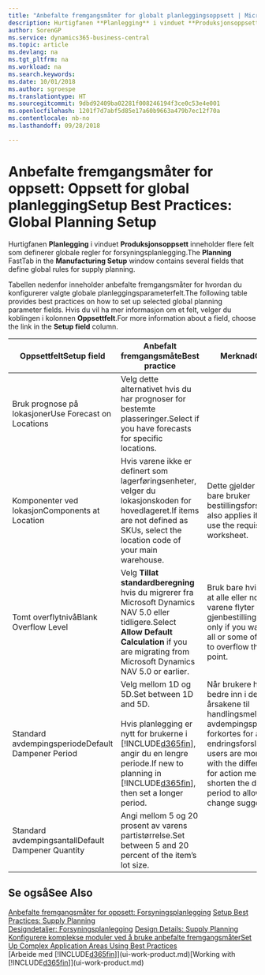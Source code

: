```yaml
---
title: "Anbefalte fremgangsmåter for globalt planleggingsoppsett | Microsoft-dokumentasjon"
description: Hurtigfanen **Planlegging** i vinduet **Produksjonsoppsett** inneholder flere felt som definerer globale regler for forsyningsplanlegging.
author: SorenGP
ms.service: dynamics365-business-central
ms.topic: article
ms.devlang: na
ms.tgt_pltfrm: na
ms.workload: na
ms.search.keywords: 
ms.date: 10/01/2018
ms.author: sgroespe
ms.translationtype: HT
ms.sourcegitcommit: 9dbd92409ba02281f008246194f3ce0c53e4e001
ms.openlocfilehash: 1201f7d7abf5d85e17a60b9663a479b7ec12f70a
ms.contentlocale: nb-no
ms.lasthandoff: 09/28/2018

---
```

# <a name="setup-best-practices-global-planning-setup"></a><span data-ttu-id="e45a2-103">Anbefalte fremgangsmåter for oppsett: Oppsett for global planlegging</span><span class="sxs-lookup"><span data-stu-id="e45a2-103">Setup Best Practices: Global Planning Setup</span></span>
<span data-ttu-id="e45a2-104">Hurtigfanen **Planlegging** i vinduet **Produksjonsoppsett** inneholder flere felt som definerer globale regler for forsyningsplanlegging.</span><span class="sxs-lookup"><span data-stu-id="e45a2-104">The **Planning** FastTab in the **Manufacturing Setup** window contains several fields that define global rules for supply planning.</span></span>  

 <span data-ttu-id="e45a2-105">Tabellen nedenfor inneholder anbefalte fremgangsmåter for hvordan du konfigurerer valgte globale planleggingsparameterfelt.</span><span class="sxs-lookup"><span data-stu-id="e45a2-105">The following table provides best practices on how to set up selected global planning parameter fields.</span></span> <span data-ttu-id="e45a2-106">Hvis du vil ha mer informasjon om et felt, velger du koblingen i kolonnen **Oppsettfelt**.</span><span class="sxs-lookup"><span data-stu-id="e45a2-106">For more information about a field, choose the link in the **Setup field** column.</span></span>  

|<span data-ttu-id="e45a2-107">Oppsettfelt</span><span class="sxs-lookup"><span data-stu-id="e45a2-107">Setup field</span></span>|<span data-ttu-id="e45a2-108">Anbefalt fremgangsmåte</span><span class="sxs-lookup"><span data-stu-id="e45a2-108">Best practice</span></span>|<span data-ttu-id="e45a2-109">Merknad</span><span class="sxs-lookup"><span data-stu-id="e45a2-109">Comment</span></span>|  
|-----------------|-------------------|-------------|  
|<span data-ttu-id="e45a2-110">Bruk prognose på lokasjoner</span><span class="sxs-lookup"><span data-stu-id="e45a2-110">Use Forecast on Locations</span></span>|<span data-ttu-id="e45a2-111">Velg dette alternativet hvis du har prognoser for bestemte plasseringer.</span><span class="sxs-lookup"><span data-stu-id="e45a2-111">Select if you have forecasts for specific locations.</span></span>||  
|<span data-ttu-id="e45a2-112">Komponenter ved lokasjon</span><span class="sxs-lookup"><span data-stu-id="e45a2-112">Components at Location</span></span>|<span data-ttu-id="e45a2-113">Hvis varene ikke er definert som lagerføringsenheter, velger du lokasjonskoden for hovedlageret.</span><span class="sxs-lookup"><span data-stu-id="e45a2-113">If items are not defined as SKUs, select the location code of your main warehouse.</span></span>|<span data-ttu-id="e45a2-114">Dette gjelder også hvis du bare bruker bestillingsforslaget.</span><span class="sxs-lookup"><span data-stu-id="e45a2-114">This also applies if you only use the requisition worksheet.</span></span>|  
|<span data-ttu-id="e45a2-115">Tomt overflytnivå</span><span class="sxs-lookup"><span data-stu-id="e45a2-115">Blank Overflow Level</span></span>|<span data-ttu-id="e45a2-116">Velg **Tillat standardberegning** hvis du migrerer fra Microsoft Dynamics NAV 5.0 eller tidligere.</span><span class="sxs-lookup"><span data-stu-id="e45a2-116">Select **Allow Default Calculation** if you are migrating from Microsoft Dynamics NAV 5.0 or earlier.</span></span>|<span data-ttu-id="e45a2-117">Bruk bare hvis du vil tillate at alle eller noen av varene flyter over gjenbestillingspunktet.</span><span class="sxs-lookup"><span data-stu-id="e45a2-117">Use only if you want to allow all or some of your items to overflow the reorder point.</span></span>|  
|<span data-ttu-id="e45a2-118">Standard avdempingsperiode</span><span class="sxs-lookup"><span data-stu-id="e45a2-118">Default Dampener Period</span></span>|<span data-ttu-id="e45a2-119">Velg mellom 1D og 5D.</span><span class="sxs-lookup"><span data-stu-id="e45a2-119">Set between 1D and 5D.</span></span><br /><br /> <span data-ttu-id="e45a2-120">Hvis planlegging er nytt for brukerne i [!INCLUDE[d365fin](includes/d365fin_md.md)], angir du en lengre periode.</span><span class="sxs-lookup"><span data-stu-id="e45a2-120">If new to planning in [!INCLUDE[d365fin](includes/d365fin_md.md)], then set a longer period.</span></span>|<span data-ttu-id="e45a2-121">Når brukere har satt seg bedre inn i de forskjellige årsakene til handlingsmeldinger, kan avdempingsperioden forkortes for å tillate flere endringsforslag.</span><span class="sxs-lookup"><span data-stu-id="e45a2-121">When users are more familiar with the different reasons for action messages, then shorten the dampener period to allow more change suggestions.</span></span>|  
|<span data-ttu-id="e45a2-122">Standard avdempingsantall</span><span class="sxs-lookup"><span data-stu-id="e45a2-122">Default Dampener Quantity</span></span>|<span data-ttu-id="e45a2-123">Angi mellom 5 og 20 prosent av varens partistørrelse.</span><span class="sxs-lookup"><span data-stu-id="e45a2-123">Set between 5 and 20 percent of the item’s lot size.</span></span>||  

## <a name="see-also"></a><span data-ttu-id="e45a2-124">Se også</span><span class="sxs-lookup"><span data-stu-id="e45a2-124">See Also</span></span>  
 <span data-ttu-id="e45a2-125">[Anbefalte fremgangsmåter for oppsett: Forsyningsplanlegging](setup-best-practices-supply-planning.md) </span><span class="sxs-lookup"><span data-stu-id="e45a2-125">[Setup Best Practices: Supply Planning](setup-best-practices-supply-planning.md) </span></span>  
 <span data-ttu-id="e45a2-126">[Designdetaljer: Forsyningsplanlegging](design-details-supply-planning.md) </span><span class="sxs-lookup"><span data-stu-id="e45a2-126">[Design Details: Supply Planning](design-details-supply-planning.md) </span></span>  
 [<span data-ttu-id="e45a2-127">Konfigurere komplekse moduler ved å bruke anbefalte fremgangsmåter</span><span class="sxs-lookup"><span data-stu-id="e45a2-127">Set Up Complex Application Areas Using Best Practices</span></span>](set-up-complex-application-areas-using-best-practices.md)  
 <span data-ttu-id="e45a2-128">[Arbeide med [!INCLUDE[d365fin](includes/d365fin_md.md)]](ui-work-product.md)</span><span class="sxs-lookup"><span data-stu-id="e45a2-128">[Working with [!INCLUDE[d365fin](includes/d365fin_md.md)]](ui-work-product.md)</span></span>


